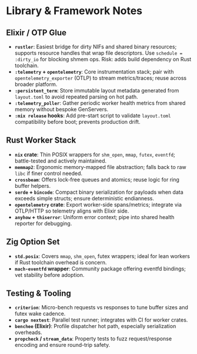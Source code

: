 # Library & Framework Notes

## Elixir / OTP Glue
- **`rustler`**: Easiest bridge for dirty NIFs and shared binary resources; supports resource handles that wrap file descriptors. Use `schedule = :dirty_io` for blocking shmem ops. Risk: adds build dependency on Rust toolchain.
- **`:telemetry` + `opentelemetry`**: Core instrumentation stack; pair with `opentelemetry_exporter` (OTLP) to stream metrics/traces; reuse across broader platform.
- **`:persistent_term`**: Store immutable layout metadata generated from `layout.toml` to avoid repeated parsing on hot path.
- **`:telemetry_poller`**: Gather periodic worker health metrics from shared memory without bespoke GenServers.
- **`:mix release` hooks**: Add pre-start script to validate `layout.toml` compatibility before boot; prevents production drift.

## Rust Worker Stack
- **`nix` crate**: Thin POSIX wrappers for `shm_open`, `mmap`, `futex`, `eventfd`; battle-tested and actively maintained.
- **`memmap2`**: Ergonomic memory-mapped file abstraction; falls back to raw `libc` if finer control needed.
- **`crossbeam`**: Offers lock-free queues and atomics; reuse logic for ring buffer helpers.
- **`serde` + `bincode`**: Compact binary serialization for payloads when data exceeds simple structs; ensure deterministic endianness.
- **`opentelemetry` crate**: Export worker-side spans/metrics; integrate via OTLP/HTTP so telemetry aligns with Elixir side.
- **`anyhow` + `thiserror`**: Uniform error context; pipe into shared health reporter for debugging.

## Zig Option Set
- **`std.posix`**: Covers `mmap`, `shm_open`, futex wrappers; ideal for lean workers if Rust toolchain overhead is concern.
- **`mach-eventfd` wrapper**: Community package offering eventfd bindings; vet stability before adoption.

## Testing & Tooling
- **`criterion`**: Micro-bench requests vs responses to tune buffer sizes and futex wake cadence.
- **`cargo nextest`**: Parallel test runner; integrates with CI for worker crates.
- **`benchee` (Elixir)**: Profile dispatcher hot path, especially serialization overheads.
- **`propcheck` / `stream_data`**: Property tests to fuzz request/response encoding and ensure round-trip safety.
